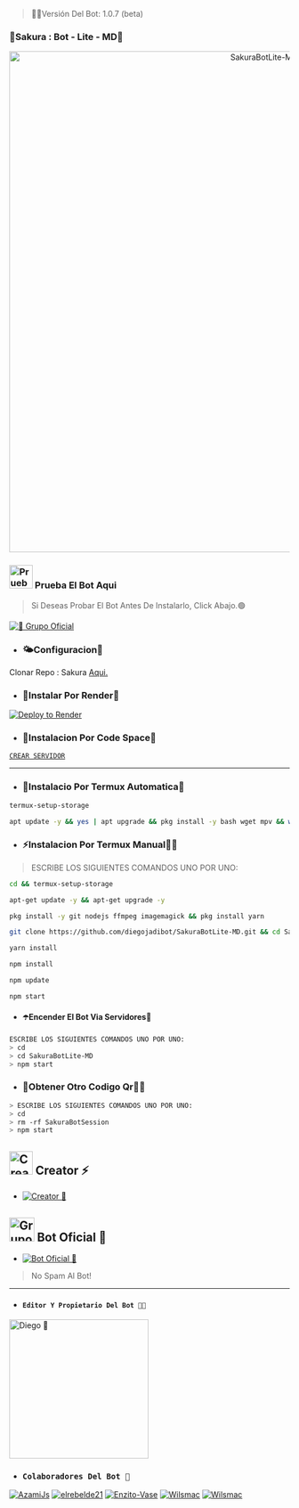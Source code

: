
>🥀📍Versión Del Bot: 1.0.7 (beta)

### 🥀Sakura : Bot - Lite - MD📍
<p align="center">
<img src="https://telegra.ph/file/e5c184e81e1124b028fb9.png" alt="SakuraBotLite-MD" width="900"/>
</p>

### <img src="https://i.pinimg.com/originals/19/80/6e/19806e91932e6054965fc83b85241270.gif" alt="Prueba El Bot Aqui" width="42" height="42"> Prueba El Bot Aqui

> Si Deseas Probar El Bot Antes De Instalarlo, Click Abajo.🟢

<a href="https://chat.whatsapp.com/CKqHvmFQDL1Kdj6TFHahUn"><img alt="🦋 Grupo Oficial" src="https://img.shields.io/badge/Grupo-Official-25D366?style=for-the-badge&logo=whatsapp&logoColor=white"/></a>



- ### 🌤Configuracion📍
 Clonar Repo : Sakura [Aqui.](https://github.com/diegojadibot/SakuraBotLite-MD/fork)

   
  
- ### 📍Instalar Por Render🥀

[![Deploy to Render](https://render.com/images/deploy-to-render-button.svg)](https://dashboard.render.com/blueprint/new?repo=https%3A%2F%2Fgithub.com%2diegojadibot%2FSakuraBotLite-MD) 

- ### 🚩Instalacion Por Code Space🦋

[`CREAR SERVIDOR`](https://github.com/codespaces/new?skip_quickstart=true&machine=basicLinux32gb&repo=738341999&ref=main&geo=UsEast)
***

- ### 📍Instalacio Por Termux Automatica🦋
```bash
termux-setup-storage
```

```bash
apt update -y && yes | apt upgrade && pkg install -y bash wget mpv && wget -O - https://raw.githubusercontent.com/diegojadibot/SakuraBotLite-MD/master/sakura.sh | bash
```

- ### ⚡️Instalacion Por Termux Manual👨‍💻
> ESCRIBE LOS SIGUIENTES COMANDOS UNO POR UNO:
```bash
cd && termux-setup-storage
```

```bash
apt-get update -y && apt-get upgrade -y
```

```bash
pkg install -y git nodejs ffmpeg imagemagick && pkg install yarn 
```

```bash
git clone https://github.com/diegojadibot/SakuraBotLite-MD.git && cd SakuraBotLite-MD
```

```bash
yarn install
```

```bash
npm install
```

```bash
npm update
```

```bash
npm start
```

- #### ☂️Encender El Bot Via Servidores🦋
```bash
ESCRIBE LOS SIGUIENTES COMANDOS UNO POR UNO:
> cd 
> cd SakuraBotLite-MD
> npm start
```

- ### 📍Obtener Otro Codigo Qr👨‍💻 
```bash
> ESCRIBE LOS SIGUIENTES COMANDOS UNO POR UNO:
> cd 
> rm -rf SakuraBotSession
> npm start
```


## <img src="https://i.pinimg.com/originals/19/80/6e/19806e91932e6054965fc83b85241270.gif" alt="Creator ⚡️" width="42" height="42"> Creator ⚡️

* <a href="https://wa.me/573013482814"><img alt="Creator 🥀" src="https://img.shields.io/badge/Diego - Creator🥀-25D366?style=for-the-badge&logo=whatsapp&logoColor=white"/></a>

## <img src="https://static.wikia.nocookie.net/nyancat/images/d/d3/Nyan-cat.gif/revision/latest/scale-to-width-down/400?cb=20131231222500&path-prefix=es" alt="Grupo" width="45" height="43"> Bot Oficial 🥀

* <a href="https://wa.me/5491165601378?text=!menu"><img alt="Bot Oficial 📍" src="https://img.shields.io/badge/Bot - Oficial🥀-25D366?style=for-the-badge&logo=whatsapp&logoColor=white"/></a>

> No Spam Al Bot!

---------

- #### `Editor Y Propietario Del Bot 🥀📍`
<a href="https://github.com/diegojadibot"><img src="https://github.com/diegojadibot.png" width="250" height="250" alt="Diego 🥀"/></a>


- ### `Colaboradores Del Bot 📍`
[![AzamiJs](https://github.com/AzamiJs.png?size=100)](https://github.com/AzamiJs) [![elrebelde21](https://github.com/elrebelde21.png?size=100)](https://github.com/elrebelde21) [![Enzito-Vase](https://github.com/Enzito-Vase.png?size=100)](https://github.com/Enzito-Vase) [![Wilsmac](https://github.com/Wilsmac.png?size=100)](https://github.com/Wilsmac) [![Wilsmac](https://github.com/Ender-GB-Isis777.png?size=100)](https://github.com/Ender-GB-Isis777)

